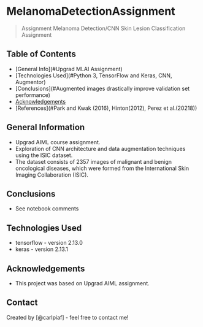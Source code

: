 # MelanomaDetectionAssignment
> Assignment Melanoma Detection/CNN Skin Lesion Classification Assignment


## Table of Contents
* [General Info](#Upgrad MLAI Assignment)
* [Technologies Used](#Python 3, TensorFlow and Keras, CNN, Augmentor)
* [Conclusions](#Augmented images drastically improve validation set performance)
* [Acknowledgements](#acknowledgements)
* [References](#Park and Kwak (2016), Hinton(2012), Perez et al.(20218))

## General Information
- Upgrad AIML course assignment.
- Exploration of CNN architecture and data augmentation techniques using the ISIC dataset.
- The dataset consists of 2357 images of malignant and benign oncological diseases, which were formed from the International Skin Imaging Collaboration (ISIC).

## Conclusions
- See notebook comments


## Technologies Used
- tensorflow - version 2.13.0
- keras - version 2.13.1


## Acknowledgements
- This project was based on Upgrad AIML assignment.


## Contact
Created by [@carlpiaf] - feel free to contact me!
